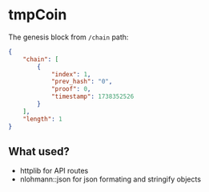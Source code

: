 # tmpCoin

The genesis block from `/chain` path:
```json
{
    "chain": [
        {
            "index": 1,
            "prev_hash": "0",
            "proof": 0,
            "timestamp": 1738352526
        }
    ],
    "length": 1
}
```

## What used?

- httplib for API routes
- nlohmann::json for json formating and stringify objects
